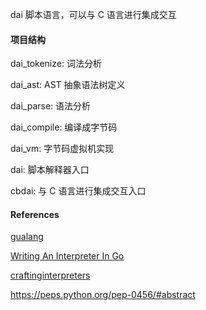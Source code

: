 dai 脚本语言，可以与 C 语言进行集成交互

#### 项目结构

dai_tokenize: 词法分析

dai_ast: AST 抽象语法树定义

dai_parse: 语法分析

dai_compile: 编译成字节码

dai_vm: 字节码虚拟机实现

dai: 脚本解释器入口

cbdai: 与 C 语言进行集成交互入口

#### References

[gualang](https://gitee.com/kuaibiancheng/gualang)

[Writing An Interpreter In Go](https://interpreterbook.com/)

[craftinginterpreters](https://github.com/munificent/craftinginterpreters)

https://peps.python.org/pep-0456/#abstract
